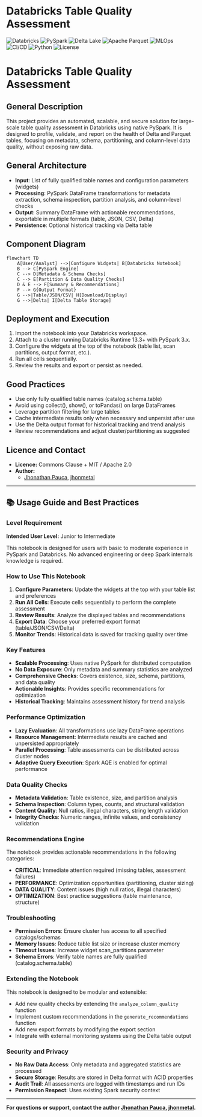 # Databricks Table Quality Assessment

<!-- Badges -->
<p align="left">
  <img alt="Databricks" src="https://img.shields.io/badge/Platform-Databricks-orange?logo=databricks" />
  <img alt="PySpark" src="https://img.shields.io/badge/Engine-PySpark-blue?logo=apache-spark" />
  <img alt="Delta Lake" src="https://img.shields.io/badge/Storage-Delta%20Lake-3DDC91?logo=delta&logoColor=white" />
  <img alt="Apache Parquet" src="https://img.shields.io/badge/Format-Parquet-0E1A2B?logo=apache&logoColor=white" />
  <img alt="MLOps" src="https://img.shields.io/badge/MLOps-Best%20Practices-green?logo=mlflow" />
  <img alt="CI/CD" src="https://img.shields.io/badge/CI/CD-GitHub%20Actions-2088FF?logo=github-actions&logoColor=white" />
  <img alt="Python" src="https://img.shields.io/badge/Python-3.8%2B-blue?logo=python" />
  <img alt="License" src="https://img.shields.io/badge/License-Commons%20Clause%20%2B%20Apache%202.0-lightgrey" />
</p>

# Databricks Table Quality Assessment

## General Description

This project provides an automated, scalable, and secure solution for large-scale table quality assessment in Databricks using native PySpark. It is designed to profile, validate, and report on the health of Delta and Parquet tables, focusing on metadata, schema, partitioning, and column-level data quality, without exposing raw data.

## General Architecture

- **Input**: List of fully qualified table names and configuration parameters (widgets)
- **Processing**: PySpark DataFrame transformations for metadata extraction, schema inspection, partition analysis, and column-level checks
- **Output**: Summary DataFrame with actionable recommendations, exportable in multiple formats (table, JSON, CSV, Delta)
- **Persistence**: Optional historical tracking via Delta table

## Component Diagram

```mermaid
flowchart TD
    A[User/Analyst] -->|Configure Widgets| B[Databricks Notebook]
    B --> C[PySpark Engine]
    C --> D[Metadata & Schema Checks]
    C --> E[Partition & Data Quality Checks]
    D & E --> F[Summary & Recommendations]
    F --> G{Output Format}
    G -->|Table/JSON/CSV| H[Download/Display]
    G -->|Delta| I[Delta Table Storage]
```

## Deployment and Execution

1. Import the notebook into your Databricks workspace.
2. Attach to a cluster running Databricks Runtime 13.3+ with PySpark 3.x.
3. Configure the widgets at the top of the notebook (table list, scan partitions, output format, etc.).
4. Run all cells sequentially.
5. Review the results and export or persist as needed.

## Good Practices

- Use only fully qualified table names (catalog.schema.table)
- Avoid using collect(), show(), or toPandas() on large DataFrames
- Leverage partition filtering for large tables
- Cache intermediate results only when necessary and unpersist after use
- Use the Delta output format for historical tracking and trend analysis
- Review recommendations and adjust cluster/partitioning as suggested

## Licence and Contact

- **Licence:** Commons Clause + MIT / Apache 2.0
- **Author:**
  - [Jhonathan Pauca](mailto:jhonathan.pauca@unmsm.edu.pe), [jhonmetal](https://github.com/jhonmetal/)

---

## 📚 Usage Guide and Best Practices


### Level Requirement

**Intended User Level:** Junior to Intermediate

This notebook is designed for users with basic to moderate experience in PySpark and Databricks. No advanced engineering or deep Spark internals knowledge is required.

### How to Use This Notebook

1. **Configure Parameters**: Update the widgets at the top with your table list and preferences
2. **Run All Cells**: Execute cells sequentially to perform the complete assessment
3. **Review Results**: Analyze the displayed tables and recommendations
4. **Export Data**: Choose your preferred export format (table/JSON/CSV/Delta)
5. **Monitor Trends**: Historical data is saved for tracking quality over time

### Key Features

- **Scalable Processing**: Uses native PySpark for distributed computation
- **No Data Exposure**: Only metadata and summary statistics are analyzed
- **Comprehensive Checks**: Covers existence, size, schema, partitions, and data quality
- **Actionable Insights**: Provides specific recommendations for optimization
- **Historical Tracking**: Maintains assessment history for trend analysis

### Performance Optimization

- **Lazy Evaluation**: All transformations use lazy DataFrame operations
- **Resource Management**: Intermediate results are cached and unpersisted appropriately
- **Parallel Processing**: Table assessments can be distributed across cluster nodes
- **Adaptive Query Execution**: Spark AQE is enabled for optimal performance

### Data Quality Checks

- **Metadata Validation**: Table existence, size, and partition analysis
- **Schema Inspection**: Column types, counts, and structural validation
- **Content Quality**: Null ratios, illegal characters, string length validation
- **Integrity Checks**: Numeric ranges, infinite values, and consistency validation

### Recommendations Engine

The notebook provides actionable recommendations in the following categories:

- **CRITICAL**: Immediate attention required (missing tables, assessment failures)
- **PERFORMANCE**: Optimization opportunities (partitioning, cluster sizing)
- **DATA QUALITY**: Content issues (high null ratios, illegal characters)
- **OPTIMIZATION**: Best practice suggestions (table maintenance, structure)

### Troubleshooting

- **Permission Errors**: Ensure cluster has access to all specified catalogs/schemas
- **Memory Issues**: Reduce table list size or increase cluster memory
- **Timeout Issues**: Increase widget scan_partitions parameter
- **Schema Errors**: Verify table names are fully qualified (catalog.schema.table)

### Extending the Notebook

This notebook is designed to be modular and extensible:

- Add new quality checks by extending the `analyze_column_quality` function
- Implement custom recommendations in the `generate_recommendations` function
- Add new export formats by modifying the export section
- Integrate with external monitoring systems using the Delta table output

### Security and Privacy

- **No Raw Data Access**: Only metadata and aggregated statistics are processed
- **Secure Storage**: Results are stored in Delta format with ACID properties
- **Audit Trail**: All assessments are logged with timestamps and run IDs
- **Permission Respect**: Uses existing Spark security context

---

**For questions or support, contact the author [Jhonathan Pauca](mailto:jhonathan.pauca@unmsm.edu.pe), [jhonmetal](https://github.com/jhonmetal/).**